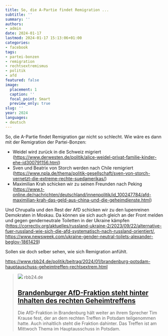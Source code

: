 ```yaml
---
title: So, die A-Partie findet Remigration ...
subtitle: ''
summary: ''
authors:
- admin
date: 2024-01-17
lastmod: 2024-01-17 15:13:06+01:00
categories:
- facebook
tags:
- partei-bonzen
- remigration
- rechtsextremismus
- politik
- afd
featured: false
image:
  placement: 1
  caption: ''
  focal_point: Smart
  preview_only: true
slug: ''
year: 2024
languages:
- deutsch
---
```


So, die A-Partie findet Remigration gar nicht so schlecht. Wie wäre es dann mit der Remigration der Partei-Bonzen:

- Weidel wird zurück in die Schweiz migriert (https://www.derwesten.de/politik/alice-weidel-privat-familie-kinder-ehe-id300791156.html)
- Sven und Beatrix von Storch werden nach Chile remigriert (https://www.npla.de/thema/politik-gesellschaft/sven-von-storch-vernetzt-die-extreme-rechte-suedamerikas/)
- Maximilian Krah schicken wir zu seinen Freunden nach Peking (https://www.t-online.de/nachrichten/deutschland/innenpolitik/id_100247784/afd-maximilian-krah-das-geld-aus-china-und-die-geheimdienste.html)

Und Chrupalla und den Rest der AfD schicken wir zu den lupenreinen Demokraten in Moskau. Da können sie sich auch gleich an der Front melden und gegen genderneutrale Toiletten in der Ukraine kämpfen (https://correctiv.org/aktuelles/russland-ukraine-2/2023/09/22/alternative-fuer-russland-wie-sich-die-afd-systematisch-nach-russland-orientiert/, https://www.newsweek.com/ukraine-gender-neutral-toilets-alexander-beglov-1861429) 

Sollen sie doch selber sehen, wie sich Remigration anfühlt. 

https://www.rbb24.de/politik/beitrag/2024/01/brandenburg-potsdam-hauptauschuss-geheimtreffen-rechtsextrem.html
> [![](https://www.rbb24.de/content/dam/rbb/rbb/rbb24/2024/2024_01/dpa-account/afd-fraktion-brandenburg.jpg.jpg/size=708x398.jpg)](https://www.rbb24.de/politik/beitrag/2024/01/brandenburg-potsdam-hauptauschuss-geheimtreffen-rechtsextrem.html)
> rbb24.de
> ## [Brandenburger AfD-Fraktion steht hinter Inhalten des rechten Geheimtreffens](https://www.rbb24.de/politik/beitrag/2024/01/brandenburg-potsdam-hauptauschuss-geheimtreffen-rechtsextrem.html)
>
>Die AfD-Fraktion in Brandenburg hält weiter an ihrem Sprecher Tim Krause fest, der an dem rechten Treffen in Potsdam teilgenommen hatte. Auch inhaltlich steht die Fraktion dahinter. Das Treffen ist am Mittwoch Thema im Hauptausschuss in Potsdam.